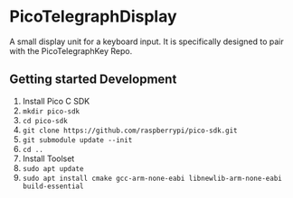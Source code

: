 # PicoTelegraphDisplay
A small display unit for a keyboard input. It is specifically designed to pair with the PicoTelegraphKey Repo. 

## Getting started Development
1. Install Pico C SDK
  1. `mkdir pico-sdk`
  2. `cd pico-sdk`
  3. `git clone https://github.com/raspberrypi/pico-sdk.git`
  4. `git submodule update --init`
  5. `cd ..`
2. Install Toolset
  1. `sudo apt update`
  2. `sudo apt install cmake gcc-arm-none-eabi libnewlib-arm-none-eabi build-essential`
